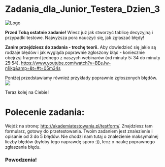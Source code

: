 # Zadania_dla_Junior_Testera_Dzien_3
<img alt="Logo" src="https://testuj.pl/wp-content/uploads/2018/07/testujpl_logo.png">


**Przed Tobą ostatnie zadanie!** 
Wiesz już jak stworzyć tablicę decyzyjną i przypadki testowe. 
Najwyższa pora nauczyć się, jak zgłaszać błędy!


**Zanim przejdziesz do zadania - trochę teorii.**
Aby dowiedzieć się jakie są rodzaje błędów i jak wygląda poprawnie zgłoszony błąd - koniecznie obejrzyj fragment jednego z naszych webinarów (od minuty 5: 34  do minuty 25:54). https://www.youtube.com/watch?v=BEeJw-n1ikg&amp=&t=#t=05m34s 

Poniżej przedstawiamy również przykłady poprawnie zgłoszonych błędów.
<img src="https://testuj.pl/wp-content/uploads/2018/07/błędy.png">


Teraz kolej na Ciebie!

# Polecenie zadania: 



Wejdź na stronę: http://akademiatestowania.pl/testform/. Znajdziesz tam formularz, gotowy do przetestowania. Twoim zadaniem jest znalezienie i opisanie od 3 do 5 błędów. 
Nie chodzi nam tutaj o znalezienie maksymalnej liczby błędów (byłoby tego naprawdę sporo :)), lecz o naukę poprawnego zgłaszania błędu. 


### Powodzenia!
